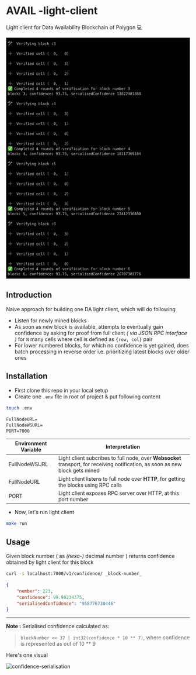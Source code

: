 # AVAIL -light-client

Light client for Data Availability Blockchain of Polygon 💻

![demo](./img/prod_demo.png)

## Introduction

Naive approach for building one DA light client, which will do following

- Listen for newly mined blocks
- As soon as new block is available, attempts to eventually gain confidence by asking for proof from full client _( via JSON RPC interface )_ for `N` many cells where cell is defined as `{row, col}` pair
- For lower numbered blocks, for which no confidence is yet gained, does batch processing in reverse order i.e. prioritizing latest blocks over older ones

## Installation

- First clone this repo in your local setup
- Create one `.env` file in root of project & put following content

```bash
touch .env
```

```
FullNodeURL=
FullNodeWSURL=
PORT=7000
```

Environment Variable | Interpretation
--- | ---
FullNodeWSURL | Light client subcribes to full node, over **Websocket** transport, for receiving notification, as soon as new block gets mined
FullNodeURL | Light client listens to full node over **HTTP**, for getting the blocks using RPC calls
PORT | Light client exposes RPC server over HTTP, at this port number

- Now, let's run light client

```bash
make run
```

## Usage

Given block number ( as _(hexa-)_ decimal number ) returns confidence obtained by light client for this block

```bash
curl -s localhost:7000/v1/confidence/ _block-number_
```

```json
{
    "number": 223,
    "confidence": 99.90234375,
    "serialisedConfidence": "958776730446"
}
```

---

**Note :** Serialised confidence calculated as: 
> `blockNumber << 32 | int32(confidence * 10 ** 7)`, where confidence is represented as out of 10 ** 9

Here's one visual

![confidence-serialisation](../img/serialised-confidence.jpg)

